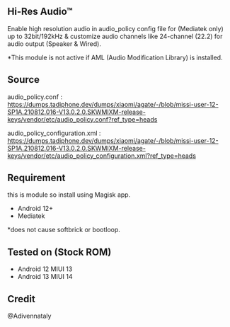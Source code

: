 ## Hi-Res Audio™
 Enable high resolution audio in audio_policy config file for (Mediatek only) up to 32bit/192kHz & customize audio channels like 24-channel (22.2) for audio output (Speaker & Wired).

 *This module is not active if AML (Audio Modification Library) is installed.
## Source
 audio_policy.conf : https://dumps.tadiphone.dev/dumps/xiaomi/agate/-/blob/missi-user-12-SP1A.210812.016-V13.0.2.0.SKWMIXM-release-keys/vendor/etc/audio_policy.conf?ref_type=heads
 
 audio_policy_configuration.xml : https://dumps.tadiphone.dev/dumps/xiaomi/agate/-/blob/missi-user-12-SP1A.210812.016-V13.0.2.0.SKWMIXM-release-keys/vendor/etc/audio_policy_configuration.xml?ref_type=heads
 
## Requirement
 this is module so install using Magisk app.
  - Android 12+
  - Mediatek
  
 *does not cause softbrick or bootloop.

## Tested on (Stock ROM)
  - Android 12 MIUI 13
  - Android 13 MIUI 14

## Credit
@Adivennataly
